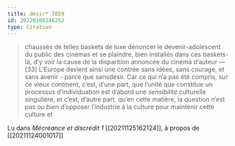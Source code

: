 ```yaml
---
title: désir* 7059
id: 20220108246252
type: Citation
---
```


> chaussés de telles baskets de luxe dénoncer le devenir-adolescent du public des cinémas et se plaindre, bien installés dans ces baskets-là, d’y voir la cause de la disparition annoncée du cinéma d’auteur — [33] L’Europe devient ainsi une contrée sans idées, sans courage, et sans avenir - parce que sansdésir. Car ce qui n’a pas été compris, sur ce vieux continent, c’est, d’une part, que l’unité que constitue un processus d’individuation est d’abord une *sensibilité* culturelle singulière, et c’est, d’autre part, qu’en cette matière, la question n’est pas *ou bien* d’opposer l’industrie à la culture pour maintenir cette culture et

Lu dans *Mécréance et discrédit 1* [[20211125162124]], à propos de [[20211124001017]]